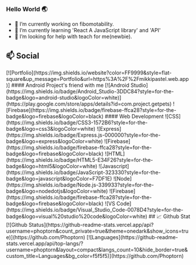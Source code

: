 ### Hello World 🌏

- 🔭 I’m currently working on fibomotability.
- 🌱 I’m currently learning 'React A JavaScript library' and 'API'
- 🤔 I’m looking for help with teach for me(newbie).

## 📫 Social
<!--[![Blog](https://img.shields.io/website?color=B71D25&style=flat-square&up_message=Blog&url=https%3A%2F%2Fmikkipastel.com)]--!>
[![Portfolio](https://img.shields.io/website?color=FF9999&style=flat-square&up_message=Portfolio&url=https%3A%2F%2Fmikkipastel.web.app)]

<!--
[![Facebook Badge](https://img.shields.io/badge/-MikkiPastel-blue?style=flat&logo=Facebook&logoColor=white&link=https://www.facebook.com/mikkipastel/)](#)
[![Twitter Badge](https://img.shields.io/badge/-@mikkipastel-00acee?style=flat&logo=Twitter&logoColor=white)](#)
[![YouTube Badge](https://img.shields.io/badge/-MikkiCoding-FF0000?style=flat&logo=YouTube&logoColor=white)](#)
[![Medium Badge](https://img.shields.io/badge/-@minseomikki-black?style=plastic&labelColor=000000&logo=Medium&link=https://medium.com/@minseobingsu/)](#)
--!>

#### Android Project's friend with me
[![Android Studio](https://img.shields.io/badge/Android_Studio-3DDC84?style=for-the-badge&logo=android-studio&logoColor=white)](https://play.google.com/store/apps/details?id=com.project.getpets)
![Firebase](https://img.shields.io/badge/firebase-ffca28?style=for-the-badge&logo=firebase&logoColor=black)

#### Web Development
![CSS](https://img.shields.io/badge/CSS3-1572B6?style=for-the-badge&logo=css3&logoColor=white)
![Express](https://img.shields.io/badge/Express.js-000000?style=for-the-badge&logo=express&logoColor=white)
![Firebase](https://img.shields.io/badge/firebase-ffca28?style=for-the-badge&logo=firebase&logoColor=black)
![HTML](https://img.shields.io/badge/HTML5-E34F26?style=for-the-badge&logo=html5&logoColor=white)
![Javascript](https://img.shields.io/badge/JavaScript-323330?style=for-the-badge&logo=javascript&logoColor=F7DF1E)
![Node](https://img.shields.io/badge/Node.js-339933?style=for-the-badge&logo=nodedotjs&logoColor=white)
![Firebase](https://img.shields.io/badge/firebase-ffca28?style=for-the-badge&logo=firebase&logoColor=black)
![VS Code](https://img.shields.io/badge/Visual_Studio_Code-0078D4?style=for-the-badge&logo=visual%20studio%20code&logoColor=white)

## 📈 Github Stat

[![Github Status](https://github-readme-stats.vercel.app/api?username=phoptorn&count_private=true&theme=onedark&show_icons=true)](https://github.com/Phoptorn)

[![Languages](https://github-readme-stats.vercel.app/api/top-langs/?username=phoptorn&layout=compact&langs_count=10&hide_border=true&custom_title=Languages&bg_color=f5f5f5)](https://github.com/Phoptorn)

<!--
### Hi there 👋
**Phoptorn/phoptorn** is a ✨ _special_ ✨ repository because its `README.md` (this file) appears on your GitHub profile.

Here are some ideas to get you started:

- 🔭 I’m currently working on ...
- 🌱 I’m currently learning ...
- 👯 I’m looking to collaborate on ...
- 🤔 I’m looking for help with ...
- 💬 Ask me about ...
- 📫 How to reach me: ...
- 😄 Pronouns: ...
- ⚡ Fun fact: ...
-->
